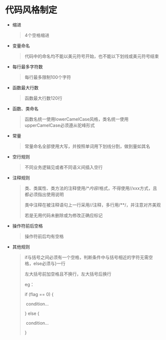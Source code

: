 # 代码风格制定
- 缩进 

  > 4个空格缩进

- 变量命名 

  > 代码中的命名均不能以美元符号开始，也不能以下划线或美元符号结束

- 每行最多字符数

  > 每行最多限制100个字符

- 函数最大行数

  > 函数最大行数120行

- 函数、类命名

  > 函数名统一使用lowerCamelCase风格，类名统一使用upperCamelCase必须遵从驼峰形式

- 常量

  > 常量命名全部使用大写，并按照单词用下划线分割，做到量如其名

- 空行规则

  > 不同业务逻辑见或者不同语义间插入空行

- 注释规则

  > 类、类属性、类方法的注释使用/**内容*/格式，不得使用//xxx方式，且都必须指出使用说明
  >
  > 类中注释在被注释语句上一行采用//注释，多行用/**/，并注意对齐美观
  >
  > 若是无用代码未删除或为修改正确应标记

- 操作符前后空格

  > 操作符前后均有空格

- 其他规则

  > if与括号之间必须有一个空格，判断条件中与括号相近的字符无需空格，else必须与}一行
  >
  > 左大括号前加空格且不换行，左大括号后换行
  >
  > eg： 
  >
  > if (flag == 0)  {
  >
  > ​	condition...
  >
  > } else {
  >
  > ​	condition...
  >
  > }